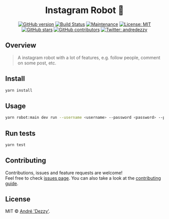 <h1 align="center">Instagram Robot 🤖</h1>

<div align="center">

  [![GitHub version](https://badge.fury.io/gh/andredezzy%2Finstagram-robot.svg)](https://github.com/andredezzy/instagram-robot)<space><space>
  [![Build Status](https://travis-ci.org/andredezzy/instagram-robot.png?branch=master)](https://travis-ci.org/andredezzy/instagram-robot)<space><space>
  [![Maintenance](https://img.shields.io/badge/Maintained%3F-yes-green.svg)](https://github.com/andredezzy/instagram-robot/graphs/commit-activity)<space><space>
  [![License: MIT](https://img.shields.io/github/license/andredezzy/instagram-robot)](https://github.com/andredezzy/instagram-robot/blob/master/LICENSE)<space><space>
  [![GitHub stars](https://img.shields.io/github/stars/andredezzy/instagram-robot.svg?style=social&label=Star&maxAge=2592000)](https://GitHub.com/andredezzy/instagram-robot/stargazers/)<space><space>
  [![GitHub contributors](https://img.shields.io/github/contributors/andredezzy/instagram-robot.svg)](https://GitHub.com/andredezzy/instagram-robot/graphs/contributors/)<space><space>
  [![Twitter: andredezzy](https://img.shields.io/twitter/follow/andredezzy.svg?style=social)](https://twitter.com/andredezzy)

</div>

## Overview

> A instagram robot with a lot of features, e.g. follow people, comment on some post, etc.

## Install

```sh
yarn install
```

## Usage

```sh
yarn robot:main dev run --username <username> --password <password> --post_url <post_url> --message <message>
```

## Run tests

```sh
yarn test
```

## Contributing

Contributions, issues and feature requests are welcome!<br />Feel free to check [issues page](https://github.com/andredezzy/instagram-robot/issues). You can also take a look at the [contributing guide](https://github.com/andredezzy/instagram-robot/blob/master/CONTRIBUTING.md).

## License

MIT © [André 'Dezzy'](https://github.com/andredezzy).<br />

